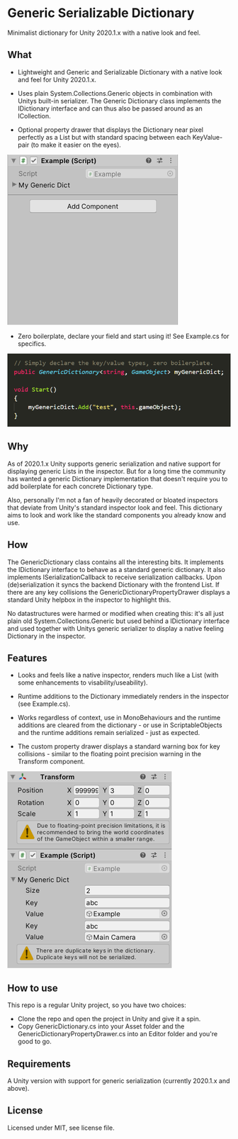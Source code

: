 # Generic Serializable Dictionary
Minimalist dictionary for Unity 2020.1.x with a native look and feel.

## What

* Lightweight and Generic and Serializable Dictionary with a native look and feel for Unity 2020.1.x.

* Uses plain System.Collections.Generic objects in combination with Unitys built-in serializer. The Generic Dictionary class implements the IDictionary interface and can thus also be passed around as an ICollection.

* Optional property drawer that displays the Dictionary near pixel perfectly as a List but with standard spacing between each KeyValue-pair (to make it easier on the eyes).

![](example.gif)

* Zero boilerplate, declare your field and start using it! See Example.cs for specifics.

![](code_example1.PNG)

## Why 

As of 2020.1.x Unity supports generic serialization and native support for displaying generic Lists in the inspector. But for a long time the community has wanted a generic Dictionary implementation that doesn't require you to add boilerplate for each concrete Dictionary type.

Also, personally I'm not a fan of heavily decorated or bloated inspectors that deviate from Unity's standard inspector look and feel. This dictionary aims to look and work like the standard components you already know and use.

## How

The GenericDictionary class contains all the interesting bits. It implements the IDictionary interface to behave as a standard generic dictionary. It also implements ISerializationCallback to receive serialization callbacks. Upon (de)serialization it syncs the backend Dictionary with the frontend List. If there are any key collisions the GenericDictionaryPropertyDrawer displays a standard Unity helpbox in the inspector to highlight this.

No datastructures were harmed or modified when creating this: it's all just plain old System.Collections.Generic but used behind a IDictionary interface and used together with Unitys generic serializer to display a native feeling Dictionary in the inspector.

## Features

* Looks and feels like a native inspector, renders much like a List<T> (with some enhancements to visability/useability).

* Runtime additions to the Dictionary immediately renders in the inspector (see Example.cs).

* Works regardless of context, use in MonoBehaviours and the runtime additions are cleared from the dictionary - or use in ScriptableObjects and the runtime additions remain serialized - just as expected.

* The custom property drawer displays a standard warning box for key collisions - similar to the floating point precision warning in the Transform component.

![](propertydrawerexample.PNG)

## How to use

This repo is a regular Unity project, so you have two choices:
* Clone the repo and open the project in Unity and give it a spin.
* Copy GenericDictionary.cs into your Asset folder and the GenericDictionaryPropertyDrawer.cs into an Editor folder and you're good to go.

## Requirements

A Unity version with support for generic serialization (currently 2020.1.x and above).

## License
Licensed under MIT, see license file.
